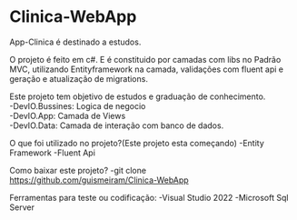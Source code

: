# Clinica-WebApp

App-Clinica é destinado a estudos.<br>

O projeto é feito em c#. E é constituido por camadas com libs no Padrão MVC, utilizando Entityframework na camada, validações com fluent api e geração e atualização de migrations.<br>

Este projeto tem objetivo de estudos e graduação de conhecimento.<br>
-DevIO.Bussines: Logica de negocio<br>
-DevIO.App: Camada de Views<br>
-DevIO.Data: Camada de interação com banco de dados.

O que foi utilizado no projeto?(Este projeto esta começando)
-Entity Framework
-Fluent Api

Como baixar este projeto?
-git clone https://github.com/guismeiram/Clinica-WebApp

Ferramentas para teste ou codificação:
-Visual Studio 2022
-Microsoft Sql Server
